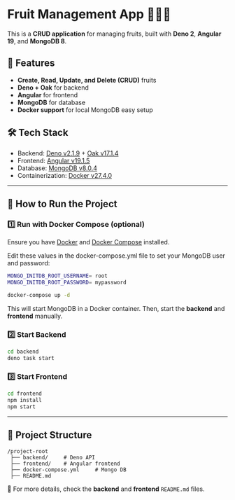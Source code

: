 # Fruit Management App 🍏🍓🍊

This is a **CRUD application** for managing fruits, built with **Deno 2**, **Angular 19**, and **MongoDB 8**.  

## 📌 Features
- **Create, Read, Update, and Delete (CRUD)** fruits  
- **Deno + Oak** for backend  
- **Angular** for frontend  
- **MongoDB** for database  
- **Docker support** for local MongoDB easy setup  

## 🛠️ Tech Stack
- Backend: [Deno v2.1.9](https://deno.land/) + [Oak v17.1.4](https://oakserver.github.io/)  
- Frontend: [Angular v19.1.5](https://angular.io/)  
- Database: [MongoDB v8.0.4](https://www.mongodb.com/)  
- Containerization: [Docker v27.4.0](https://www.docker.com/)  

---

## 🚀 How to Run the Project

### **1️⃣ Run with Docker Compose** (optional)
Ensure you have [Docker](https://docs.docker.com/engine/install/) and [Docker Compose](https://docs.docker.com/compose/install/) installed.

Edit these values in the docker-compose.yml file to set your MongoDB user and password:
```sh
MONGO_INITDB_ROOT_USERNAME= root
MONGO_INITDB_ROOT_PASSWORD= mypassword
```
```sh
docker-compose up -d
```
This will start MongoDB in a Docker container. Then, start the **backend** and **frontend** manually.

### **2️⃣ Start Backend**
```sh
cd backend
deno task start
```

### **3️⃣ Start Frontend**
```sh
cd frontend
npm install
npm start
```

---

## 💂️ Project Structure
```
/project-root
 ├── backend/     # Deno API
 ├── frontend/    # Angular frontend
 ├── docker-compose.yml     # Mongo DB
 ├── README.md
```

🔹 For more details, check the **backend** and **frontend** `README.md` files.


